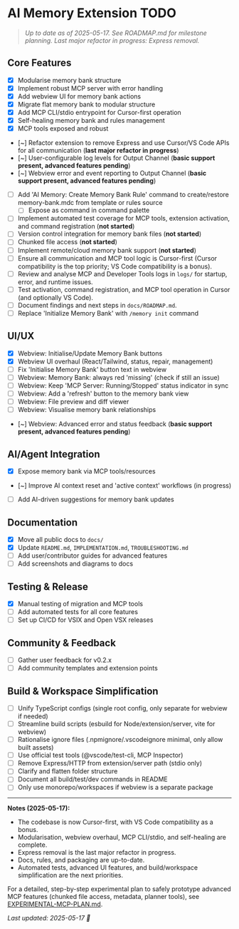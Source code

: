 # AI Memory Extension TODO

> _Up to date as of 2025-05-17. See ROADMAP.md for milestone planning. Last major refactor in progress: Express removal._

## Core Features

-   [x] Modularise memory bank structure
-   [x] Implement robust MCP server with error handling
-   [x] Add webview UI for memory bank actions
-   [x] Migrate flat memory bank to modular structure
-   [x] Add MCP CLI/stdio entrypoint for Cursor-first operation
-   [x] Self-healing memory bank and rules management
-   [x] MCP tools exposed and robust
-   [~] Refactor extension to remove Express and use Cursor/VS Code APIs for all communication (**last major refactor in progress**)
-   [~] User-configurable log levels for Output Channel (**basic support present, advanced features pending**)
-   [~] Webview error and event reporting to Output Channel (**basic support present, advanced features pending**)
-   [ ] Add 'AI Memory: Create Memory Bank Rule' command to create/restore memory-bank.mdc from template or rules source
    -   [ ] Expose as command in command palette
-   [ ] Implement automated test coverage for MCP tools, extension activation, and command registration (**not started**)
-   [ ] Version control integration for memory bank files (**not started**)
-   [ ] Chunked file access (**not started**)
-   [ ] Implement remote/cloud memory bank support (**not started**)
-   [ ] Ensure all communication and MCP tool logic is Cursor-first (Cursor compatibility is the top priority; VS Code compatibility is a bonus).
-   [ ] Review and analyse MCP and Developer Tools logs in `logs/` for startup, error, and runtime issues.
-   [ ] Test activation, command registration, and MCP tool operation in Cursor (and optionally VS Code).
-   [ ] Document findings and next steps in `docs/ROADMAP.md`.
-   [ ] Replace 'Initialize Memory Bank' with `/memory init` command

## UI/UX

-   [x] Webview: Initialise/Update Memory Bank buttons
-   [x] Webview UI overhaul (React/Tailwind, status, repair, management)
-   [ ] Fix 'Initialise Memory Bank' button text in webview
-   [ ] Webview: Memory Bank: always red 'missing' (check if still an issue)
-   [ ] Webview: Keep 'MCP Server: Running/Stopped' status indicator in sync
-   [ ] Webview: Add a 'refresh' button to the memory bank view
-   [ ] Webview: File preview and diff viewer
-   [ ] Webview: Visualise memory bank relationships
-   [~] Webview: Advanced error and status feedback (**basic support present, advanced features pending**)

## AI/Agent Integration

-   [x] Expose memory bank via MCP tools/resources
-   [~] Improve AI context reset and 'active context' workflows (in progress)
-   [ ] Add AI-driven suggestions for memory bank updates

## Documentation

-   [x] Move all public docs to `docs/`
-   [x] Update `README.md`, `IMPLEMENTATION.md`, `TROUBLESHOOTING.md`
-   [ ] Add user/contributor guides for advanced features
-   [ ] Add screenshots and diagrams to docs

## Testing & Release

-   [x] Manual testing of migration and MCP tools
-   [ ] Add automated tests for all core features
-   [ ] Set up CI/CD for VSIX and Open VSX releases

## Community & Feedback

-   [ ] Gather user feedback for v0.2.x
-   [ ] Add community templates and extension points

## Build & Workspace Simplification

-   [ ] Unify TypeScript configs (single root config, only separate for webview if needed)
-   [ ] Streamline build scripts (esbuild for Node/extension/server, vite for webview)
-   [ ] Rationalise ignore files (.npmignore/.vscodeignore minimal, only allow built assets)
-   [ ] Use official test tools (@vscode/test-cli, MCP Inspector)
-   [ ] Remove Express/HTTP from extension/server path (stdio only)
-   [ ] Clarify and flatten folder structure
-   [ ] Document all build/test/dev commands in README
-   [ ] Only use monorepo/workspaces if webview is a separate package

---

**Notes (2025-05-17):**
- The codebase is now Cursor-first, with VS Code compatibility as a bonus.
- Modularisation, webview overhaul, MCP CLI/stdio, and self-healing are complete.
- Express removal is the last major refactor in progress.
- Docs, rules, and packaging are up-to-date.
- Automated tests, advanced UI features, and build/workspace simplification are the next priorities.

For a detailed, step-by-step experimental plan to safely prototype advanced MCP features (chunked file access, metadata, planner tools), see [EXPERIMENTAL-MCP-PLAN.md](../experimental/EXPERIMENTAL-MCP-PLAN.md).

_Last updated: 2025-05-17 🐹_
